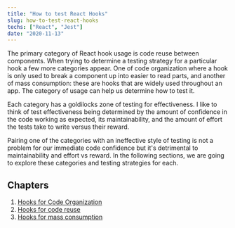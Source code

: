 ```yaml
---
title: "How to test React Hooks"
slug: how-to-test-react-hooks
techs: ["React", "Jest"]
date: "2020-11-13"
---
```


The primary category of React hook usage is code reuse between components. When trying to determine a testing strategy for a particular hook a few more categories appear. One of code organization where a hook is only used to break a component up into easier to read parts, and another of mass consumption: these are hooks that are widely used throughout an app. The category of usage can help us determine how to test it.

Each category has a goldilocks zone of testing for effectiveness. I like to think of test effectiveness being determined by the amount of confidence in the code working as expected, its maintainability, and the amount of effort the tests take to write versus their reward.

Pairing one of the categories with an ineffective style of testing is not a problem for our immediate code confidence but it's detrimental to maintainability and effort vs reward. In the following sections, we are going to explore these categories and testing strategies for each.

## Chapters

1. [Hooks for Code Organization](how-to-test-react-hooks-2)
2. [Hooks for code reuse](how-to-test-react-hooks-3)
3. [Hooks for mass consumption](how-to-test-react-hooks-4)
